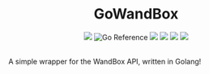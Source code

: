 <h1 align="center">GoWandBox</h1>

<div align="center">
  <img src="https://img.shields.io/github/languages/top/classPythonAddike/gowandbox">
  <img src="https://pkg.go.dev/badge/github.com/classPythonAddike/gowandbox.svg" alt="Go Reference">
  <img src="https://goreportcard.com/badge/github.com/classPythonAddike/gowandbox">
  <img src="https://sourcegraph.com/github.com/classPythonAddike/gowandbox/-/badge.svg">
  <img src="https://www.codetriage.com/classpythonaddike/gowandbox/badges/users.svg">
  <img src="https://img.shields.io/github/license/classPythonAddike/gowandbox">
</div>

<br>

A simple wrapper for the WandBox API, written in Golang!
